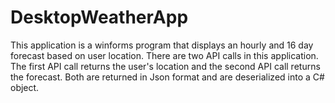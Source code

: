 # DesktopWeatherApp

This application is a winforms program that displays an hourly and 16 day forecast based on user location.  There are two API calls in this application.
The first API call returns the user's location and the second API call returns the forecast.  Both are returned in Json format and are deserialized into a C# object. 
